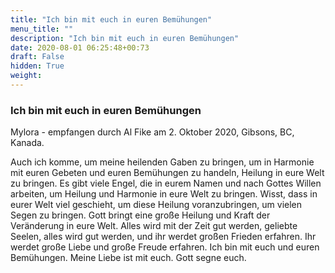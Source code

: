 ```yaml
---
title: "Ich bin mit euch in euren Bemühungen"
menu_title: ""
description: "Ich bin mit euch in euren Bemühungen"
date: 2020-08-01 06:25:48+00:73
draft: False
hidden: True
weight:
---
```

### Ich bin mit euch in euren Bemühungen

Mylora - empfangen durch Al Fike am 2. Oktober 2020, Gibsons, BC, Kanada.

Auch ich komme, um meine heilenden Gaben zu bringen, um in Harmonie mit euren Gebeten und euren Bemühungen zu handeln, Heilung in eure Welt zu bringen. Es gibt viele Engel, die in eurem Namen und nach Gottes Willen arbeiten, um Heilung und Harmonie in eure Welt zu bringen. Wisst, dass in eurer Welt viel geschieht, um diese Heilung voranzubringen, um vielen Segen zu bringen.  Gott bringt eine große Heilung und Kraft der Veränderung in eure Welt. Alles wird mit der Zeit gut werden, geliebte Seelen, alles wird gut werden, und ihr werdet großen Frieden erfahren. Ihr werdet große Liebe und große Freude erfahren. Ich bin mit euch und euren Bemühungen. Meine Liebe ist mit euch. Gott segne euch. 
